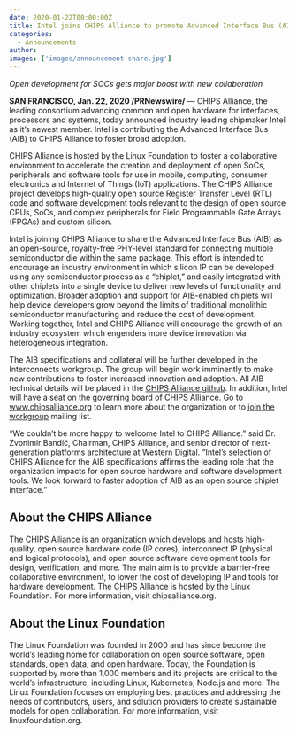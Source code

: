 ```yaml
---
date: 2020-01-22T00:00:00Z
title: Intel joins CHIPS Alliance to promote Advanced Interface Bus (AIB) as an open standard
categories:
  - Announcements
author: 
images: ['images/announcement-share.jpg']
---
```


*Open development for SOCs gets major boost with new collaboration*

**SAN FRANCISCO, Jan. 22, 2020 /PRNewswire/** — CHIPS Alliance, the leading consortium advancing common and open hardware for interfaces, processors and systems, today announced industry leading chipmaker Intel as it’s newest member. Intel is contributing the Advanced Interface Bus (AIB) to CHIPS Alliance to foster broad adoption. 

CHIPS Alliance is hosted by the Linux Foundation to foster a collaborative environment to accelerate the creation and deployment of open SoCs, peripherals and software tools for use in mobile, computing, consumer electronics and Internet of Things (IoT) applications. The CHIPS Alliance project develops high-quality open source Register Transfer Level (RTL) code and software development tools relevant to the design of open source CPUs, SoCs, and complex peripherals for Field Programmable Gate Arrays (FPGAs) and custom silicon. 

Intel is joining CHIPS Alliance to share the  Advanced Interface Bus (AIB) as an open-source, royalty-free PHY-level standard for connecting multiple semiconductor die within the same package. This effort is intended to encourage an industry environment in which silicon IP can be developed using any semiconductor process as a “chiplet,” and easily integrated with other chiplets into a single device to deliver new levels of functionality and optimization. Broader adoption and support for AIB-enabled chiplets will help device developers grow beyond the limits of traditional monolithic semiconductor manufacturing and reduce the cost of development. Working together, Intel and CHIPS Alliance will encourage the growth of an industry ecosystem which engenders more device innovation via heterogeneous integration.

The AIB specifications and collateral will be further developed in the Interconnects workgroup.  The group will begin work imminently to make new contributions to foster increased innovation and adoption.  All AIB technical details will be placed in the [CHIPS Alliance github](http://github.com/chipsalliance/aib-phy-hardware). In addition, Intel will have a seat on the governing board of CHIPS Alliance. Go to www.chipsalliance.org to learn more about the organization or to [join the workgroup](https://chipsalliance.org/workgroups/) mailing list.  

“We couldn’t be more happy to welcome Intel to CHIPS Alliance.” said Dr. Zvonimir Bandić, Chairman, CHIPS Alliance, and senior director of next-generation platforms architecture at Western Digital.   “Intel’s selection of CHIPS Alliance for the AIB specifications affirms the leading role that the organization impacts for open source hardware and software development tools. We look forward to faster adoption of AIB as an open source chiplet interface.”  

## About the CHIPS Alliance

The CHIPS Alliance is an organization which develops and hosts high-quality, open source hardware code (IP cores), interconnect IP (physical and logical protocols), and open source software development tools for design, verification, and more. The main aim is to provide a barrier-free collaborative environment, to lower the cost of developing IP and tools for hardware development. The CHIPS Alliance is hosted by the Linux Foundation. For more information, visit chipsalliance.org.

## About the Linux Foundation

The Linux Foundation was founded in 2000 and has since become the world’s leading home for collaboration on open source software, open standards, open data, and open hardware. Today, the Foundation is supported by more than 1,000 members and its projects are critical to the world’s infrastructure, including Linux, Kubernetes, Node.js and more. The Linux Foundation focuses on employing best practices and addressing the needs of contributors, users, and solution providers to create sustainable models for open collaboration. For more information, visit linuxfoundation.org.